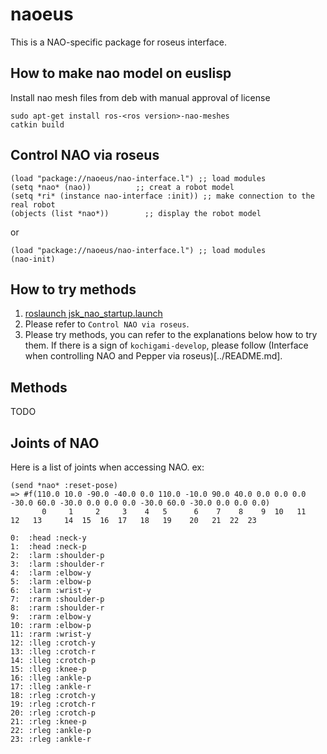 naoeus
======

This is a NAO-specific package for roseus interface.

How to make nao model on euslisp
--------------------------------

Install nao mesh files from deb with manual approval of license
```
sudo apt-get install ros-<ros version>-nao-meshes 
catkin build
```

Control NAO via roseus
-------------------------

```
(load "package://naoeus/nao-interface.l") ;; load modules
(setq *nao* (nao))          ;; creat a robot model
(setq *ri* (instance nao-interface :init)) ;; make connection to the real robot
(objects (list *nao*))        ;; display the robot model
```
or

```
(load "package://naoeus/nao-interface.l") ;; load modules
(nao-init)
```

How to try methods
------------------

1. [roslaunch jsk_nao_startup.launch](../jsk_nao_statup/README.md)
2. Please refer to `Control NAO via roseus`.
3. Please try methods, you can refer to the explanations below how to try them. If there is a sign of `kochigami-develop`, please follow (Interface when controlling NAO and Pepper via roseus)[../README.md]. 

Methods
-------

TODO

Joints of NAO
-------------

Here is a list of joints when accessing NAO. ex:

```
(send *nao* :reset-pose)
=> #f(110.0 10.0 -90.0 -40.0 0.0 110.0 -10.0 90.0 40.0 0.0 0.0 0.0 -30.0 60.0 -30.0 0.0 0.0 0.0 -30.0 60.0 -30.0 0.0 0.0 0.0)
       0     1     2     3    4   5      6    7    8    9  10   11   12   13     14  15  16  17   18   19    20   21  22  23
```

```
0:  :head :neck-y
1:  :head :neck-p
2:  :larm :shoulder-p
3:  :larm :shoulder-r
4:  :larm :elbow-y
5:  :larm :elbow-p
6:  :larm :wrist-y
7:  :rarm :shoulder-p
8:  :rarm :shoulder-r
9:  :rarm :elbow-y
10: :rarm :elbow-p
11: :rarm :wrist-y
12: :lleg :crotch-y
13: :lleg :crotch-r
14: :lleg :crotch-p
15: :lleg :knee-p
16: :lleg :ankle-p
17: :lleg :ankle-r
18: :rleg :crotch-y
19: :rleg :crotch-r
20: :rleg :crotch-p
21: :rleg :knee-p
22: :rleg :ankle-p
23: :rleg :ankle-r
```
